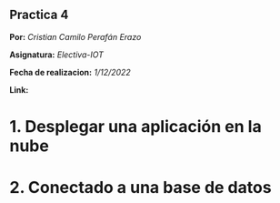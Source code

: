 ## Practica 4
**Por:** *Cristian Camilo Perafán Erazo*

**Asignatura:** *Electiva-IOT*

**Fecha de realizacion:** *1/12/2022*

**Link:** 

# 1. Desplegar una aplicación en la nube

# 2. Conectado a una base de datos
